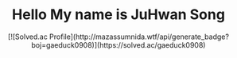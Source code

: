 <div align = "center">
  <h1> Hello My name is JuHwan Song </h1>
  [![Solved.ac Profile](http://mazassumnida.wtf/api/generate_badge?boj=gaeduck0908)](https://solved.ac/gaeduck0908) <br>
</div>
